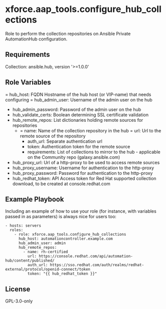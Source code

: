 xforce.aap_tools.configure_hub_collections
=========

Role to perform the collection repositories on Ansible Private AutomationHub configuration.

Requirements
------------

Collection: ansible.hub, version '>=1.0.0'

Role Variables
--------------

= hub_host: FQDN Hostname of the hub host (or VIP-name) that needs configuring
= hub_admin_user: Username of the admin user on the hub
- hub_admin_password: Password of the admin user on the hub
- hub_validate_certs: Boolean determining SSL certificate validation
- hub_remote_repos: List dictionaries holding remote sources for repositories
    - = name: Name of the collection repository in the hub
      = url: Url to the remote source of the repository
      - auth_url: Separate authentication url
      - token: Authentication token for the remote source
      - requirements: List of collections to mirror to the hub - applicable on the Community repo (galaxy.ansible.com)
- hub_proxy_url: Url of a http-proxy to be used to access remote sources
- hub_proxy_username: Username for authentication to the http-proxy
- hub_proxy_password: Password for authentication to the http-proxy
- hub_redhat_token: API Access token for Red Hat supported collection download, to be created at console.redhat.com


Example Playbook
----------------

Including an example of how to use your role (for instance, with variables passed in as parameters) is always nice for users too:

    - hosts: servers
      roles:
        - role: xforce.aap_tools.configure_hub_collections
          hub_host: automationcontroller.example.com
          hub_admin_user: admin
          hub_remote_repos:
            - name: rh-certified
              url: https://console.redhat.com/api/automation-hub/content/published/
              auth_url: https://sso.redhat.com/auth/realms/redhat-external/protocol/openid-connect/token
              token: "{{ hub_redhat_token }}"

License
-------

GPL-3.0-only
